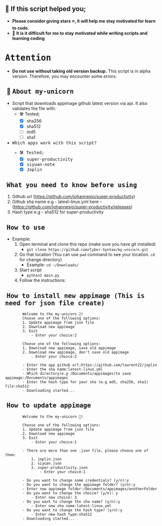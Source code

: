 ## 🙏 If this script helped you;
- **Please consider giving stars ⭐, it will help me stay motivated for learn to code.** 
- 🤯 **It is it difficult for me to stay motivated while writing scripts and learning coding**

# <samp>Attention<samp>
- **Do not use without taking old version backup.** This script is in alpha version. Therefore, you may encounter some errors.


## ‎ 🦄 <samp>About my-unicorn<samp>
- Script that downloads appimage github latest version via api. It also validates the file with:
    - 🛠️ Tested; 
        - [X] sha256
        - [X] sha512
        - [ ] md5 
        - [ ] sha1
- <samp>Which apps work with this script?<samp>
    - 🛠️ Tested; 
        - [X] super-productivity
        - [X] siyuan-note
        - [X] Joplin        

## ‎ <samp>What you need to know before using<samp>
1. Github url (https://github.com/johannesjo/super-productivity)
2. Github sha name e.g - latest-linux.yml here - (https://github.com/johannesjo/super-productivity/releases)
3. Hash type e.g - sha512 for super-productivity

## ‎ <samp>How to use<samp>
- Example:
    1. Open terminal and clone this repo (make sure you have git installed)
        - `git clone https://github.com/Cyber-Syntax/my-unicorn.git`
    2. Go that location (You can use `pwd` command to see your location. `cd` for change directory)
        - Example: `cd ~/Downloads/`
    3. Start script   
        - `python3 main.py`
    4. Follow the instructions:
## ‎ <samp>How to install new appimage (This is need for json file create)<samp>
            Welcome to the my-unicorn 🦄!
            Choose one of the following options:
            1. Update appimage from json file
            2. Download new appimage
            3. Exit
                - Enter your choice:2
            
            Choose one of the following options:
            1. Download new appimage, save old appimage
            2. Download new appimage, don't save old appimage
                - Enter your choice:2

            - Enter the app github url:https://github.com/laurent22/joplin
            - Enter the sha name:latest-linux.yml
            - Which directory(e.g /Documents/appimages)to save appimage:/Documents/appimages
            - Enter the hash type for your sha (e.g md5, sha256, sha1) file:sha512
            - Downloading started...      
        
## ‎ <samp>How to update appimage<samp>
            
            Welcome to the my-unicorn 🦄!
            
            Choose one of the following options:
            1. Update appimage from json file
            2. Download new appimage
            3. Exit
                - Enter your choice:1
            
            - There are more than one .json file, please choose one of them:
                1. joplin.json
                2. siyuan.json
                3. super-productivity.json
                    - Enter your choice:1

            - Do you want to change some credentials? (y/n):y
            - Do you want to change the appimage folder? (y/n):y
            - Enter new appimage folder:/Documents/appimages/anotherFolder
            - Do you want to change the choice? (y/n): y
                - Enter new choice: 3
            - Do you want to change the sha name? (y/n):y
                - Enter new sha name:latest-linux.yml
            - Do you want to change the hash type? (y/n):y
                - Enter new hash type:sha512
            - Downloading started...


